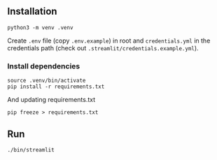 
## Installation
```
python3 -m venv .venv
```

Create `.env` file (copy `.env.example`) in root and `credentials.yml` in the credentials path (check out `.streamlit/credentials.example.yml`).

### Install dependencies
```
source .venv/bin/activate
pip install -r requirements.txt
```

And updating requirements.txt
```
pip freeze > requirements.txt
```

## Run
```bash
./bin/streamlit
```
